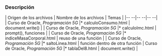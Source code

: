 ### Descripción

| Origen de los archivos | Nombre de los archivos | Temas | 
|-- --|-- --|-- --|
| Curso de Oracle, *Programación 5G* |* calculoConsumo.html | document.write() |
| Curso de Oracle, *Programación 5G* |* calculoImc.html | prompt(), funciones |
| Curso de Oracle, *Programación 5G* |* indiceMasaCorporal.html | reuso de una función |
| Curso de Oracle, *Programación 5G* |* saltoLinea.html | función dentro de otra función
| Curso de Oracle, *Programación 5G* |* tablaDel8.html | document.write() |
